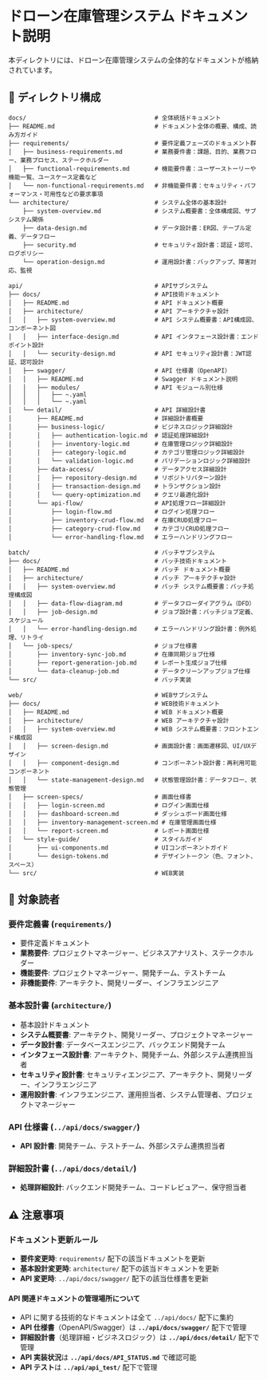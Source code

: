 # ドローン在庫管理システム ドキュメント説明

本ディレクトリには、ドローン在庫管理システムの全体的なドキュメントが格納されています。

## 📁 ディレクトリ構成

```
docs/                                    # 全体統括ドキュメント
├── README.md                            # ドキュメント全体の概要、構成、読み方ガイド
├── requirements/                        # 要件定義フェーズのドキュメント群
│   ├── business-requirements.md         # 業務要件書：課題、目的、業務フロー、業務プロセス、ステークホルダー
│   ├── functional-requirements.md       # 機能要件書：ユーザーストーリーや機能一覧、ユースケース定義など
│   └── non-functional-requirements.md   # 非機能要件書：セキュリティ・パフォーマンス・可用性などの要求事項
└── architecture/                        # システム全体の基本設計
    ├── system-overview.md               # システム概要書：全体構成図、サブシステム関係
    ├── data-design.md                   # データ設計書：ER図、テーブル定義、データフロー
    ├── security.md                      # セキュリティ設計書：認証・認可、ログポリシー
    └── operation-design.md              # 運用設計書：バックアップ、障害対応、監視

api/                                     # APIサブシステム
├── docs/                                # API技術ドキュメント
│   ├── README.md                        # API ドキュメント概要
│   ├── architecture/                    # API アーキテクチャ設計
│   │   ├── system-overview.md           # API システム概要書：API構成図、コンポーネント図
│   │   ├── interface-design.md          # API インタフェース設計書：エンドポイント設計
│   │   └── security-design.md           # API セキュリティ設計書：JWT認証、認可設計
│   ├── swagger/                         # API 仕様書（OpenAPI）
│   │   ├── README.md                    # Swagger ドキュメント説明
│   │   ├── modules/                     # API モジュール別仕様
│   │   │   ├── ~.yaml
│   │   │   └── ~.yaml
│   └── detail/                          # API 詳細設計書
│       ├── README.md                    # 詳細設計書概要
│       ├── business-logic/              # ビジネスロジック詳細設計
│       │   ├── authentication-logic.md  # 認証処理詳細設計
│       │   ├── inventory-logic.md       # 在庫管理ロジック詳細設計
│       │   ├── category-logic.md        # カテゴリ管理ロジック詳細設計
│       │   └── validation-logic.md      # バリデーションロジック詳細設計
│       ├── data-access/                 # データアクセス詳細設計
│       │   ├── repository-design.md     # リポジトリパターン設計
│       │   ├── transaction-design.md    # トランザクション設計
│       │   └── query-optimization.md    # クエリ最適化設計
│       └── api-flow/                    # API処理フロー詳細設計
│           ├── login-flow.md            # ログイン処理フロー
│           ├── inventory-crud-flow.md   # 在庫CRUD処理フロー
│           ├── category-crud-flow.md    # カテゴリCRUD処理フロー
│           └── error-handling-flow.md   # エラーハンドリングフロー

batch/                                   # バッチサブシステム
├── docs/                                # バッチ技術ドキュメント
│   ├── README.md                        # バッチ ドキュメント概要
│   ├── architecture/                    # バッチ アーキテクチャ設計
│   │   ├── system-overview.md           # バッチ システム概要書：バッチ処理構成図
│   │   ├── data-flow-diagram.md         # データフローダイアグラム（DFD）
│   │   ├── job-design.md                # ジョブ設計書：バッチジョブ定義、スケジュール
│   │   └── error-handling-design.md     # エラーハンドリング設計書：例外処理、リトライ
│   └── job-specs/                       # ジョブ仕様書
│       ├── inventory-sync-job.md        # 在庫同期ジョブ仕様
│       ├── report-generation-job.md     # レポート生成ジョブ仕様
│       └── data-cleanup-job.md          # データクリーンアップジョブ仕様
└── src/                                 # バッチ実装

web/                                     # WEBサブシステム
├── docs/                                # WEB技術ドキュメント
│   ├── README.md                        # WEB ドキュメント概要
│   ├── architecture/                    # WEB アーキテクチャ設計
│   │   ├── system-overview.md           # WEB システム概要書：フロントエンド構成図
│   │   ├── screen-design.md             # 画面設計書：画面遷移図、UI/UXデザイン
│   │   ├── component-design.md          # コンポーネント設計書：再利用可能コンポーネント
│   │   └── state-management-design.md   # 状態管理設計書：データフロー、状態管理
│   ├── screen-specs/                    # 画面仕様書
│   │   ├── login-screen.md              # ログイン画面仕様
│   │   ├── dashboard-screen.md          # ダッシュボード画面仕様
│   │   ├── inventory-management-screen.md # 在庫管理画面仕様
│   │   └── report-screen.md             # レポート画面仕様
│   └── style-guide/                     # スタイルガイド
│       ├── ui-components.md             # UIコンポーネントガイド
│       └── design-tokens.md             # デザイントークン（色、フォント、スペース）
└── src/                                 # WEB実装
```

## 🎯 対象読者

### 要件定義書 (`requirements/`)

- 要件定義ドキュメント
- **業務要件**: プロジェクトマネージャー、ビジネスアナリスト、ステークホルダー
- **機能要件**: プロジェクトマネージャー、開発チーム、テストチーム
- **非機能要件**: アーキテクト、開発リーダー、インフラエンジニア

### 基本設計書 (`architecture/`)

- 基本設計ドキュメント
- **システム概要書**: アーキテクト、開発リーダー、プロジェクトマネージャー
- **データ設計書**: データベースエンジニア、バックエンド開発チーム
- **インタフェース設計書**: アーキテクト、開発チーム、外部システム連携担当者
- **セキュリティ設計書**: セキュリティエンジニア、アーキテクト、開発リーダー、インフラエンジニア
- **運用設計書**: インフラエンジニア、運用担当者、システム管理者、プロジェクトマネージャー

### API 仕様書 (`../api/docs/swagger/`)

- **API 設計書**: 開発チーム、テストチーム、外部システム連携担当者

### 詳細設計書 (`../api/docs/detail/`)

- **処理詳細設計**: バックエンド開発チーム、コードレビュアー、保守担当者

## ⚠️ 注意事項

### ドキュメント更新ルール

- **要件変更時**: `requirements/` 配下の該当ドキュメントを更新
- **基本設計変更時**: `architecture/` 配下の該当ドキュメントを更新
- **API 変更時**: `../api/docs/swagger/` 配下の該当仕様書を更新

#### API 関連ドキュメントの管理場所について

- API に関する技術的なドキュメントは全て `../api/docs/` 配下に集約
- **API 仕様書**（OpenAPI/Swagger）は **`../api/docs/swagger/`** 配下で管理
- **詳細設計書**（処理詳細・ビジネスロジック）は **`../api/docs/detail/`** 配下で管理
- **API 実装状況**は **`../api/docs/API_STATUS.md`** で確認可能
- **API テスト**は **`../api/api_test/`** 配下で管理
